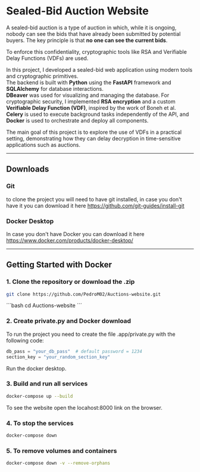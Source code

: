 # Sealed-Bid Auction Website

A sealed-bid auction is a type of auction in which, while it is ongoing, nobody can see the bids
that have already been submitted by potential buyers. The key principle is that **no one can see the current bids**.

To enforce this confidentiality, cryptographic tools like RSA and Verifiable Delay Functions (VDFs) are used.

In this project, I developed a sealed-bid web application using modern tools and cryptographic primitives.  
The backend is built with **Python** using the **FastAPI** framework and **SQLAlchemy** for database interactions.  
**DBeaver** was used for visualizing and managing the database. For cryptographic security, I implemented **RSA encryption** and a custom **Verifiable Delay Function (VDF)**, inspired by the work of Boneh et al.  
**Celery** is used to execute background tasks independently of the API, and **Docker** is used to orchestrate and deploy all components.

The main goal of this project is to explore the use of VDFs in a practical setting, demonstrating how they can delay decryption in time-sensitive applications such as auctions.

---

## Downloads

### Git
to clone the project you will need to have git installed, in case you don't have it you can download it here https://github.com/git-guides/install-git

### Docker Desktop
In case you don't have Docker you can download it here https://www.docker.com/products/docker-desktop/


---


## Getting Started with Docker

### 1. Clone the repository or download the .zip

```bash
git clone https://github.com/PedroM02/Auctions-website.git
```
´´´bash
cd Auctions-website
´´´

### 2. Create private.py and Docker download

To run the project you need to create the file .app/private.py with the following code:

```python
db_pass = "your_db_pass"  # default password = 1234
section_key = "your_random_section_key"
```

Run the docker desktop.

### 3. Build and run all services

```bash
docker-compose up --build
```

To see the website open the locahost:8000 link on the browser.

### 4. To stop the services

```bash
docker-compose down
```

### 5. To remove volumes and containers

```bash
docker-compose down -v --remove-orphans
```
